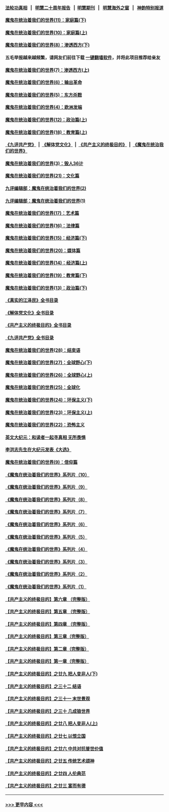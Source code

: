 #### [法轮功真相](https://github.com/gfw-breaker/truth/blob/master/README.md?t=0) &nbsp;&nbsp;|&nbsp;&nbsp; [明慧二十周年报告](https://github.com/gfw-breaker/mh-reports/blob/master/README.md?t=0) &nbsp;&nbsp;|&nbsp;&nbsp;[明慧期刊](https://github.com/gfw-breaker/mh-qikan) &nbsp;&nbsp;|&nbsp;&nbsp; [明慧海外之窗](https://github.com/gfw-breaker/mh-news/blob/master/README.md?t=0) &nbsp;&nbsp;|&nbsp;&nbsp; [神韵特别报道](https://github.com/gfw-breaker/mh-news/blob/master/shenyun.md?t=0)
#### [魔鬼在统治着我们的世界(11)：家庭篇(下)](../pages/nsc422/n10440961.md?t=11231802) 
#### [魔鬼在统治着我们的世界(10)：家庭篇(上)](../pages/nsc422/n10435448.md?t=11231802) 
#### [魔鬼在统治着我们的世界(8)：渗透西方(下)](../pages/nsc422/n10429603.md?t=11231802) 
#### 五毛举报越来越频繁，请网友们前往下载 [一键翻墙软件](https://github.com/gfw-breaker/ssr-accounts)，并将此项目推荐给亲友
#### [魔鬼在统治着我们的世界(7)：渗透西方(上)](../pages/nsc422/n10426013.md?t=11231802) 
#### [魔鬼在统治着我们的世界(6)：输出革命](../pages/nsc422/n10421536.md?t=11231802) 
#### [魔鬼在统治着我们的世界(5)：东方杀戮](../pages/nsc422/n10417707.md?t=11231802) 
#### [魔鬼在统治着我们的世界(4)：欧洲发端](../pages/nsc422/n10414890.md?t=11231802) 
#### [魔鬼在统治着我们的世界(12)：政治篇(上)](../pages/nsc422/n10444576.md?t=11231802) 
#### [魔鬼在统治着我们的世界(18)：教育篇(上)](../pages/nsc422/n10526970.md?t=11231802) 
#### [《九评共产党》](https://github.com/begood0513/9ping.md/blob/master/README.md) &nbsp;|&nbsp; [《解体党文化》](../../../../jtdwh.md/blob/master/README.md)  &nbsp;|&nbsp; [《共产主义的终极目的》](../../../../gczydzjmd.md/blob/master/README.md) &nbsp;|&nbsp; [《魔鬼在统治我们的世界》](../../../../mgztzwmdsj.md/blob/master/README.md) 
#### [魔鬼在统治着我们的世界(3)：毁人36计](../pages/nsc422/n10411583.md?t=11231802) 
#### [魔鬼在统治着我们的世界(21)：文化篇](../pages/nsc422/n10597706.md?t=11231802) 
#### [九评编辑部：魔鬼在统治着我们的世界(2)](../pages/nsc422/n10410036.md?t=11231802) 
#### [九评编辑部：魔鬼在统治着我们的世界(1)](../pages/nsc422/n10406825.md?t=11231802) 
#### [魔鬼在统治着我们的世界(17)：艺术篇](../pages/nsc422/n10499093.md?t=11231802) 
#### [魔鬼在统治着我们的世界(16)：法律篇](../pages/nsc422/n10485969.md?t=11231802) 
#### [魔鬼在统治着我们的世界(15)：经济篇(下)](../pages/nsc422/n10469975.md?t=11231802) 
#### [魔鬼在统治着我们的世界(20)：媒体篇](../pages/nsc422/n10586579.md?t=11231802) 
#### [魔鬼在统治着我们的世界(14)：经济篇(上)](../pages/nsc422/n10457370.md?t=11231802) 
#### [魔鬼在统治着我们的世界(19)：教育篇(下)](../pages/nsc422/n10564808.md?t=11231802) 
#### [魔鬼在统治着我们的世界(13)：政治篇(下)](../pages/nsc422/n10448270.md?t=11231802) 
#### [《真实的江泽民》全书目录](../pages/nsc422/n13721399.md?t=11231802) 
#### [《解体党文化》全书目录](../pages/nsc422/n13721157.md?t=11231802) 
#### [《共产主义的终极目的》全书目录](../pages/nsc422/n13721048.md?t=11231802) 
#### [《九评共产党》全书目录](../pages/nsc422/n13708085.md?t=11231802) 
#### [魔鬼在统治着我们的世界(28)：结束语](../pages/nsc422/n10936246.md?t=11231802) 
#### [魔鬼在统治着我们的世界(27)：全球野心(下)](../pages/nsc422/n10928319.md?t=11231802) 
#### [魔鬼在统治着我们的世界(26)：全球野心(上)](../pages/nsc422/n10900318.md?t=11231802) 
#### [魔鬼在统治着我们的世界(25)：全球化](../pages/nsc422/n10788205.md?t=11231802) 
#### [魔鬼在统治着我们的世界(24)：环保主义(下)](../pages/nsc422/n10695307.md?t=11231802) 
#### [魔鬼在统治着我们的世界(23)：环保主义(上)](../pages/nsc422/n10688613.md?t=11231802) 
#### [魔鬼在统治着我们的世界(22)：恐怖主义](../pages/nsc422/n10614727.md?t=11231802) 
#### [英文大纪元：和读者一起寻真相 无所畏惧](../pages/nsc422/n12542027.md?t=11231802) 
#### [李洪志先生在大纪元发表《大选》](../pages/nsc422/n12534746.md?t=11231802) 
#### [魔鬼在统治着我们的世界(9)：信仰篇](../pages/nsc422/n10432159.md?t=11231802) 
#### [《魔鬼在统治着我们的世界》系列片（10）](../pages/nsc422/n12292670.md?t=11231802) 
#### [《魔鬼在统治着我们的世界》系列片（9）](../pages/nsc422/n12290859.md?t=11231802) 
#### [《魔鬼在统治着我们的世界》系列片（8）](../pages/nsc422/n12287445.md?t=11231802) 
#### [《魔鬼在统治着我们的世界》系列片（7）](../pages/nsc422/n12283425.md?t=11231802) 
#### [《魔鬼在统治着我们的世界》系列片（6）](../pages/nsc422/n12282314.md?t=11231802) 
#### [《魔鬼在统治着我们的世界》系列片（5）](../pages/nsc422/n12281419.md?t=11231802) 
#### [《魔鬼在统治着我们的世界》系列片（4）](../pages/nsc422/n12274024.md?t=11231802) 
#### [《魔鬼在统治着我们的世界》系列片（3）](../pages/nsc422/n12271322.md?t=11231802) 
#### [《魔鬼在统治着我们的世界》系列片（2）](../pages/nsc422/n12269049.md?t=11231802) 
#### [《魔鬼在统治着我们的世界》系列片（1）](../pages/nsc422/n12267575.md?t=11231802) 
#### [【共产主义的终极目的】第六章 （完整版）](../pages/nsc422/n11428913.md?t=11231802) 
#### [【共产主义的终极目的】第五章 （完整版）](../pages/nsc422/n11428912.md?t=11231802) 
#### [【共产主义的终极目的】第四章 （完整版）](../pages/nsc422/n11428907.md?t=11231802) 
#### [【共产主义的终极目的】第三章（完整版）](../pages/nsc422/n11428848.md?t=11231802) 
#### [【共产主义的终极目的】第二章（完整版）](../pages/nsc422/n11428831.md?t=11231802) 
#### [【共产主义的终极目的】第一章（完整版）](../pages/nsc422/n11417651.md?t=11231802) 
#### [【共产主义的终极目的】之廿九 把人变非人(下)](../pages/nsc422/n11344140.md?t=11231802) 
#### [【共产主义的终极目的】之三十二 结语](../pages/nsc422/n11360535.md?t=11231802) 
#### [【共产主义的终极目的】之三十一 末世景观](../pages/nsc422/n11351129.md?t=11231802) 
#### [【共产主义的终极目的】之三十 几成狼世界](../pages/nsc422/n11348280.md?t=11231802) 
#### [【共产主义的终极目的】之廿八 把人变非人(上)](../pages/nsc422/n11340492.md?t=11231802) 
#### [【共产主义的终极目的】之廿七 以恨立国](../pages/nsc422/n11336944.md?t=11231802) 
#### [【共产主义的终极目的】之廿六 中共对抗普世价值](../pages/nsc422/n11324785.md?t=11231802) 
#### [【共产主义的终极目的】之廿五 传统艺术颂神](../pages/nsc422/n11296396.md?t=11231802) 
#### [【共产主义的终极目的】之廿四 人伦典范](../pages/nsc422/n11296397.md?t=11231802) 
#### [【共产主义的终极目的】之廿三 富而有德](../pages/nsc422/n11283598.md?t=11231802) 

----
#### [ >>> 更早内容 <<< ](../indexes/nsc422-earlier.md)
